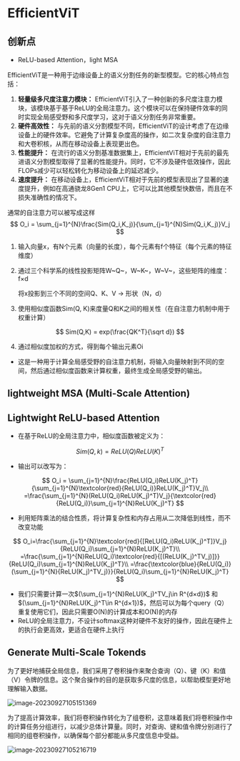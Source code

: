 # EfficientViT

## 创新点

* ReLU-based Attention，light MSA



EfficientViT是一种用于边缘设备上的语义分割任务的新型模型。它的核心特点包括：

1. **轻量级多尺度注意力模块：** EfficientViT引入了一种创新的多尺度注意力模块，该模块基于基于ReLU的全局注意力。这个模块可以在保持硬件效率的同时实现全局感受野和多尺度学习，这对于语义分割任务非常重要。
2. **硬件高效性：** 与先前的语义分割模型不同，EfficientViT的设计考虑了在边缘设备上的硬件效率。它避免了计算复杂度高的操作，如二次复杂度的自注意力和大卷积核，从而在移动设备上表现更出色。
3. **性能提升：** 在流行的语义分割基准数据集上，EfficientViT相对于先前的最先进语义分割模型取得了显著的性能提升。同时，它不涉及硬件低效操作，因此FLOPs减少可以轻松转化为移动设备上的延迟减少。
4. **速度提升：** 在移动设备上，EfficientViT相对于先前的模型表现出了显著的速度提升，例如在高通骁龙8Gen1 CPU上，它可以比其他模型快数倍，而且在不损失准确性的情况下。



通常的自注意力可以被写成这样
$$
O_i = \sum_{j=1}^{N}\frac{Sim(Q_i,K_j)}{\sum_{j=1}^{N}Sim(Q_i,K_j)}V_j
$$

1. 输入向量x，有N个元素（向量的长度），每个元素有f个特征（每个元素的特征维度）

2. 通过三个科学系的线性投影矩阵W~Q~，W~K~，W~V~，这些矩阵的维度：f×d

   将x投影到三个不同的空间Q、K、V &rarr; 形状（N，d）

3. 使用相似度函数Sim(Q, K)来度量Q和K之间的相关性（在自注意力机制中用于权重计算）

$$
Sim(Q,K) = exp(\frac{QK^T}{\sqrt d})
$$

4. 通过相似度加权的方式，得到每个输出元素Oi

* 这是一种用于计算全局感受野的自注意力机制，将输入向量映射到不同的空间，然后通过相似度函数来计算权重，最终生成全局感受野的输出。



## lightweight MSA (Multi-Scale Attention)

## Lightwight ReLU-based Attention

* 在基于ReLU的全局注意力中，相似度函数被定义为：

$$
Sim(Q, k) = ReLU(Q)ReLU(K)^T
$$

* 输出可以改写为：

$$
O_i = \sum_{j=1}^{N}\frac{ReLU(Q_i)ReLU(K_j)^T}{\sum_{j=1}^{N}\textcolor{red}{ReLU(Q_i)}ReLU(K_j)^T}V_j\\
=\frac{\sum_{j=1}^{N}(ReLU(Q_i)ReLU(K_j)^T)V_j}{\textcolor{red}{ReLU(Q_i)}\sum_{j=1}^{N}ReLU(K_j)^T}
$$

* 利用矩阵乘法的结合性质，将计算复杂性和内存占用从二次降低到线性，而不改变功能

$$
O_i=\frac{\sum_{j=1}^{N}\textcolor{red}{[ReLU(Q_i)ReLU(K_j)^T]}V_j}{ReLU(Q_i)\sum_{j=1}^{N}ReLU(K_j)^T}\\
=\frac{\sum_{j=1}^{N}ReLU(Q_i)\textcolor{red}{[(ReLU(K_j)^TV_j)]}}{ReLU(Q_i)\sum_{j=1}^{N}ReLU(K_j)^T}\\
=\frac{\textcolor{blue}{ReLU(Q_i)}(\sum_{j=1}^{N}{ReLU(K_j)^TV_j)}}{ReLU(Q_i)\sum_{j=1}^{N}ReLU(K_j)^T}
$$

* 我们只需要计算一次$(\sum_{j=1}^{N}ReLU(K_j)^TV_j\in R^{d×d})$ 和 $(\sum_{j=1}^{N}ReLU(K_j)^T\in R^{d×1})$，然后可以为每个query（Q）重复使用它们，因此只需要O(N)的计算成本和O(N)的内存
* ReLU的全局注意力，不设计softmax这种对硬件不友好的操作，因此在硬件上的执行会更高效，更适合在硬件上执行

## Generate Multi-Scale Tokends

为了更好地捕获全局信息，我们采用了卷积操作来聚合查询（Q）、键（K）和值（V）令牌的信息。这个聚合操作的目的是获取多尺度的信息，以帮助模型更好地理解输入数据。

![image-20230927105151369](C:\Users\12570\AppData\Roaming\Typora\typora-user-images\image-20230927105151369.png)

为了提高计算效率，我们将卷积操作转化为了组卷积，这意味着我们将卷积操作中的计算任务分组进行，以减少总体计算量。同时，对查询、键和值令牌分别进行了相同的组卷积操作，以确保每个部分都能从多尺度信息中受益。

![image-20230927105216719](C:\Users\12570\AppData\Roaming\Typora\typora-user-images\image-20230927105216719.png)

